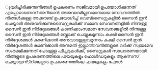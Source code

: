 ുവദിച്ചിരിക്കുന്നുനിങ്ങൾ ഉപകരണം സജീവമായി ഉപയോഗിക്കുന്നത് എപ്പോഴാണെന്ന് അറിയാൻ അനുവാദമില്ലസമാനമായ സേവനത്തിൽ നിങ്ങൾക്കുള്ള അക്കൗണ്ട് ഉപയോഗിച്ച് വെബ്സൈറ്റുകളിൽ സൈൻ ഇൻ ചെയ്യാൻ അനുവദിക്കുന്നുസൈറ്റുകൾക്ക് സമാന സേവനങ്ങളിൽ നിന്നുള്ള സൈൻ ഇൻ നിർദ്ദേശങ്ങൾ കാണിക്കാംസമാന സേവനങ്ങളിൽ നിന്നുള്ള സൈൻ ഇൻ നിർദ്ദേശങ്ങൾ ബ്ലോക്ക് ചെയ്യുകമൂന്നാം കക്ഷി സൈൻ ഇൻ നിർദ്ദേശങ്ങൾ കാണിക്കാൻ അനുവാദമുള്ളവമൂന്നാം കക്ഷി സൈൻ ഇൻ നിർദ്ദേശങ്ങൾ കാണിക്കാൻ അനുമതി ഇല്ലാത്തവനിങ്ങളുടെ വർക്ക് സ്വയമേവ സംരക്ഷിക്കുന്നത് പോലുള്ള ഫീച്ചറുകൾക്ക്, സൈറ്റുകൾ സാധാരണയായി നിങ്ങളുടെ ഉപകരണത്തിലെ ഫയലുകളും ഫോൾഡറുകളും ആക്‌സസ് ചെയ്യാറുണ്ട്നിങ്ങളുടെ ഉപകരണത്തിലെ ഫയലുകളും ഫോൾ